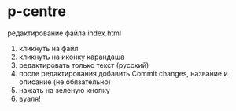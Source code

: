 # p-centre

редактирование файла index.html

1. кликнуть на файл
2. кликнуть на иконку карандаша
3. редактировать только текст (русский)
4. после редактирования добавить Commit changes, название и описание (не обязательно)
5. нажать на зеленую кнопку
6. вуаля!
